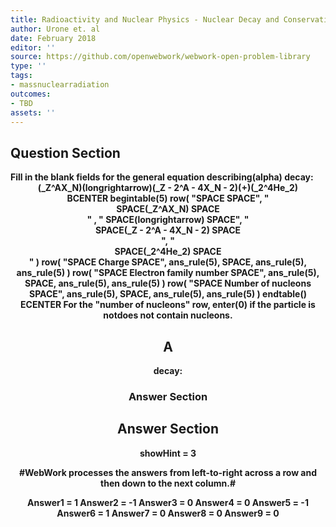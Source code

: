 ```yaml
---
title: Radioactivity and Nuclear Physics - Nuclear Decay and Conservation Laws
author: Urone et. al
date: February 2018
editor: ''
source: https://github.com/openwebwork/webwork-open-problem-library
type: ''
tags:
- massnuclearradiation
outcomes:
- TBD
assets: ''
---
```


## Question Section 

<b>
Fill in the blank fields for the general equation describing(alpha) decay:
<center>(_Z^AX_N)(longrightarrow)(_Z - 2^A - 4X_N - 2)(+)(_2^4He_2)<center>
BCENTER
 begintable(5)
 row( "SPACE SPACE", "<center> SPACE(_Z^AX_N) SPACE <center>" , " SPACE(longrightarrow) SPACE", "<center> SPACE(_Z - 2^A - 4X_N - 2) SPACE <center>", "<center> SPACE(_2^4He_2) SPACE <center>" )
 row( "SPACE Charge SPACE", ans_rule(5), SPACE,
        ans_rule(5), ans_rule(5) )
 row( "SPACE Electron family number SPACE", ans_rule(5), SPACE,
        ans_rule(5), ans_rule(5) )
 row( "SPACE Number of nucleons SPACE", ans_rule(5), SPACE,
        ans_rule(5), ans_rule(5) )
 endtable()
ECENTER
For the "number of nucleons" row, enter(0) if the particle is notdoes not contain nucleons.

## A
decay:
### Answer Section


## Answer Section

showHint = 3

#WebWork processes the answers from left-to-right across a row and then down to the next column.#

Answer1 = 1
Answer2 = -1
Answer3 = 0
Answer4 = 0
Answer5 = -1
Answer6 = 1
Answer7 = 0
Answer8 = 0
Answer9 = 0
